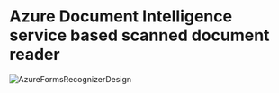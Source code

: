 # Azure Document Intelligence service based scanned document reader

![AzureFormsRecognizerDesign](https://github.com/alex-peter-george/az-docintel-scan-reader/assets/159631787/7c084307-7251-4488-9e84-6dfde8847a97)
